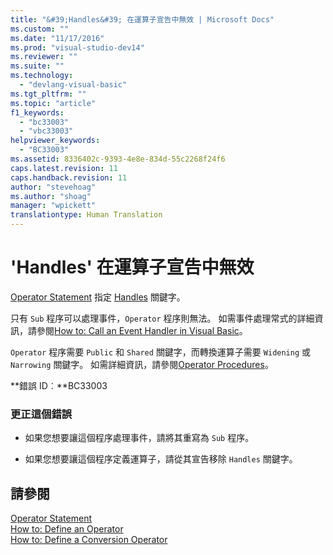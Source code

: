 ```yaml
---
title: "&#39;Handles&#39; 在運算子宣告中無效 | Microsoft Docs"
ms.custom: ""
ms.date: "11/17/2016"
ms.prod: "visual-studio-dev14"
ms.reviewer: ""
ms.suite: ""
ms.technology: 
  - "devlang-visual-basic"
ms.tgt_pltfrm: ""
ms.topic: "article"
f1_keywords: 
  - "bc33003"
  - "vbc33003"
helpviewer_keywords: 
  - "BC33003"
ms.assetid: 8336402c-9393-4e8e-834d-55c2268f24f6
caps.latest.revision: 11
caps.handback.revision: 11
author: "stevehoag"
ms.author: "shoag"
manager: "wpickett"
translationtype: Human Translation
---
```

# &#39;Handles&#39; 在運算子宣告中無效
[Operator Statement](../../visual-basic/language-reference/statements/operator-statement.md) 指定 [Handles](../../visual-basic/language-reference/statements/handles-clause.md) 關鍵字。  
  
 只有 `Sub` 程序可以處理事件，`Operator` 程序則無法。 如需事件處理常式的詳細資訊，請參閱[How to: Call an Event Handler in Visual Basic](../../visual-basic/programming-guide/language-features/procedures/how-to-call-an-event-handler.md)。  
  
 `Operator` 程序需要 `Public` 和 `Shared` 關鍵字，而轉換運算子需要 `Widening` 或 `Narrowing` 關鍵字。 如需詳細資訊，請參閱[Operator Procedures](../../visual-basic/programming-guide/language-features/procedures/operator-procedures.md)。  
  
 **錯誤 ID︰**BC33003  
  
### 更正這個錯誤  
  
-   如果您想要讓這個程序處理事件，請將其重寫為 `Sub` 程序。  
  
-   如果您想要讓這個程序定義運算子，請從其宣告移除 `Handles` 關鍵字。  
  
## 請參閱  
 [Operator Statement](../../visual-basic/language-reference/statements/operator-statement.md)   
 [How to: Define an Operator](../../visual-basic/programming-guide/language-features/procedures/how-to-define-an-operator.md)   
 [How to: Define a Conversion Operator](../../visual-basic/programming-guide/language-features/procedures/how-to-define-a-conversion-operator.md)